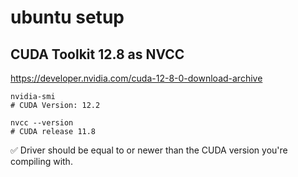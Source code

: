 # ubuntu setup

## CUDA Toolkit 12.8 as NVCC
https://developer.nvidia.com/cuda-12-8-0-download-archive

```
nvidia-smi
# CUDA Version: 12.2

nvcc --version
# CUDA release 11.8
```

✅ Driver should be equal to or newer than the CUDA version you're compiling with.
